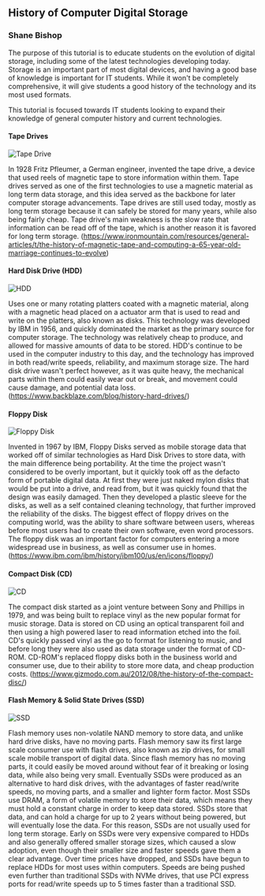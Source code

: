 ## History of Computer Digital Storage
### Shane Bishop

The purpose of this tutorial is to educate students on the evolution of digital storage, including some of the latest technologies developing today. Storage is an important part of most digital devices, and having a good base of knowledge is important for IT students. While it won't be completely comprehensive, it will give students a good history of the technology and its most used formats.

This tutorial is focused towards IT students looking to expand their knowledge of general computer history and current technologies.

#### Tape Drives
![Tape Drive](https://1.cms.s81c.com/sites/default/files/2018-03-27/storage_tape-drive-ts2280.jpeg)

In 1928 Fritz Pfleumer, a German engineer, invented the tape drive, a device that used reels of magnetic tape to store information within them. Tape drives served as one of the first technologies to use a magnetic material as long term data storage, and this idea served as the backbone for later computer storage advancements. Tape drives are still used today, mostly as long term storage because it can safely be stored for many years, while also being fairly cheap. Tape drive's main weakness is the slow rate that information can be read off of the tape, which is another reason it is favored for long term storage.
(https://www.ironmountain.com/resources/general-articles/t/the-history-of-magnetic-tape-and-computing-a-65-year-old-marriage-continues-to-evolve)

#### Hard Disk Drive (HDD)
![HDD](https://brain-images-ssl.cdn.dixons.com/7/7/21534977/u_21534977.jpg?_ga=2.262611726.348605072.1544138013-635473934.1544138013)

Uses one or many rotating platters coated with a magnetic material, along with a magnetic head placed on a actuator arm that is used to read and write on the platters, also known as disks. This technology was developed by IBM in 1956, and quickly dominated the market as the primary source for computer storage. The technology was relatively cheap to produce, and allowed for massive amounts of data to be stored. HDD's continue to be used in the computer industry to this day, and the technology has improved in both read/write speeds, reliability, and maximum storage size. The hard disk drive wasn't perfect however, as it was quite heavy, the mechanical parts within them could easily wear out or break, and movement could cause damage, and potential data loss.
(https://www.backblaze.com/blog/history-hard-drives/)

#### Floppy Disk
![Floppy Disk](https://www.silicon.co.uk/wp-content/uploads/2017/04/floppy-disks-684x513.jpg) 

Invented in 1967 by IBM, Floppy Disks served as mobile storage data that worked off of similar technologies as Hard Disk Drives to store data, with the main difference being portability. At the time the project wasn't considered to be overly important, but it quickly took off as the defacto form of portable digital data. At first they were just naked mylon disks that would be put into a drive, and read from, but it was quickly found that the design was easily damaged. Then they developed a plastic sleeve for the disks, as well as a self contained cleaning technology, that further improved the reliability of the disks. The biggest effect of floppy drives on the computing world, was the ability to share software between users, whereas before most users had to create their own software, even word processors. The floppy disk was an important factor for computers entering a more widespread use in business, as well as consumer use in homes.
(https://www.ibm.com/ibm/history/ibm100/us/en/icons/floppy/)

#### Compact Disk (CD)
![CD](https://www.reviewjournal.com/wp-content/uploads/2018/02/10083708_web1_thinkstockphotos-610960578.jpg)

The compact disk started as a joint venture between Sony and Phillips in 1979, and was being built to replace vinyl as the new popular format for music storage. Data is stored on CD using an optical transparent foil and then using a high powered laser to read information etched into the foil. CD's quickly passed vinyl as the go to format for listening to music, and before long they were also used as data storage under the format of CD-ROM. CD-ROM's replaced floppy disks both in the business world and consumer use, due to their ability to store more data, and cheap production costs. 
(https://www.gizmodo.com.au/2012/08/the-history-of-the-compact-disc/)

#### Flash Memory & Solid State Drives (SSD)
![SSD](https://techguided.com/wp-content/uploads/2018/04/Best-SSD-for-Gaming.jpg)

Flash memory uses non-volatile NAND memory to store data, and unlike hard drive disks, have no moving parts. Flash memory saw its first large scale consumer use with flash drives, also known as zip drives, for small scale mobile transport of digital data. Since flash memory has no moving parts, it could easily be moved around without fear of it breaking or losing data, while also being very small. Eventually SSDs were produced as an alternative to hard disk drives, with the advantages of faster read/write speeds, no moving parts, and a smaller and lighter form factor. Most SSDs use DRAM, a form of volatile memory to store their data, which means they must hold a constant charge in order to keep data stored. SSDs store that data, and can hold a charge for up to 2 years without being powered, but will eventually lose the data. For this reason, SSDs are not usually used for long term storage. Early on SSDs were very expensive compared to HDDs and also generally offered smaller storage sizes, which caused a slow adoption, even though their smaller size and faster speeds gave them a clear advantage. Over time prices have dropped, and SSDs have begun to replace HDDs for most uses within computers. Speeds are being pushed even further than traditional SSDs with NVMe drives, that use PCI express ports for read/write speeds up to 5 times faster than a traditional SSD.
